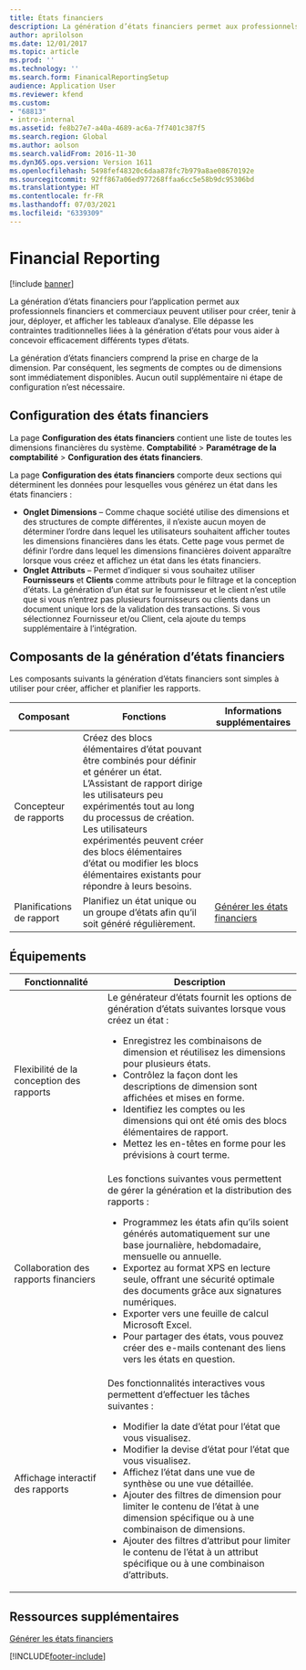 ```yaml
---
title: États financiers
description: La génération d’états financiers permet aux professionnels financiers et commerciaux de créer, tenir à jour, déployer et afficher les tableaux d’analyse.
author: aprilolson
ms.date: 12/01/2017
ms.topic: article
ms.prod: ''
ms.technology: ''
ms.search.form: FinanicalReportingSetup
audience: Application User
ms.reviewer: kfend
ms.custom:
- "68813"
- intro-internal
ms.assetid: fe8b27e7-a40a-4689-ac6a-7f7401c387f5
ms.search.region: Global
ms.author: aolson
ms.search.validFrom: 2016-11-30
ms.dyn365.ops.version: Version 1611
ms.openlocfilehash: 5498fef48320c6daa878fc7b979a8ae08670192e
ms.sourcegitcommit: 92ff867a06ed977268ffaa6cc5e58b9dc95306bd
ms.translationtype: HT
ms.contentlocale: fr-FR
ms.lasthandoff: 07/03/2021
ms.locfileid: "6339309"
---
```

# <a name="financial-reporting"></a>Financial Reporting

[!include [banner](../includes/banner.md)]

La génération d’états financiers pour l’application permet aux professionnels financiers et commerciaux peuvent utiliser pour créer, tenir à jour, déployer, et afficher les tableaux d’analyse. Elle dépasse les contraintes traditionnelles liées à la génération d’états pour vous aider à concevoir efficacement différents types d’états.

La génération d’états financiers comprend la prise en charge de la dimension. Par conséquent, les segments de comptes ou de dimensions sont immédiatement disponibles. Aucun outil supplémentaire ni étape de configuration n’est nécessaire.

## <a name="financial-reporting-setup"></a>Configuration des états financiers
La page **Configuration des états financiers** contient une liste de toutes les dimensions financières du système. **Comptabilité** \> **Paramétrage de la comptabilité** \> **Configuration des états financiers**.

La page **Configuration des états financiers** comporte deux sections qui déterminent les données pour lesquelles vous générez un état dans les états financiers :

- **Onglet Dimensions** – Comme chaque société utilise des dimensions et des structures de compte différentes, il n’existe aucun moyen de déterminer l’ordre dans lequel les utilisateurs souhaitent afficher toutes les dimensions financières dans les états. Cette page vous permet de définir l’ordre dans lequel les dimensions financières doivent apparaître lorsque vous créez et affichez un état dans les états financiers.
- **Onglet Attributs** – Permet d’indiquer si vous souhaitez utiliser **Fournisseurs** et **Clients** comme attributs pour le filtrage et la conception d’états. La génération d’un état sur le fournisseur et le client n’est utile que si vous n’entrez pas plusieurs fournisseurs ou clients dans un document unique lors de la validation des transactions. Si vous sélectionnez Fournisseur et/ou Client, cela ajoute du temps supplémentaire à l’intégration.

## <a name="financial-reporting-components"></a>Composants de la génération d’états financiers
Les composants suivants la génération d’états financiers sont simples à utiliser pour créer, afficher et planifier les rapports.

| Composant        | Fonctions | Informations supplémentaires |
|------------------|-----------|------------------------|
| Concepteur de rapports  | Créez des blocs élémentaires d’état pouvant être combinés pour définir et générer un état. L’Assistant de rapport dirige les utilisateurs peu expérimentés tout au long du processus de création. Les utilisateurs expérimentés peuvent créer des blocs élémentaires d’état ou modifier les blocs élémentaires existants pour répondre à leurs besoins. | |
| Planifications de rapport | Planifiez un état unique ou un groupe d’états afin qu’il soit généré régulièrement. | [Générer les états financiers](generate-financial-report.md) |

## <a name="features"></a>Équipements
<table>
<thead>
<tr>
<th>Fonctionnalité</th>
<th>Description</th>
</tr>
</thead>
<tbody>
<tr>
<td>Flexibilité de la conception des rapports</td>
<td>Le générateur d’états fournit les options de génération d’états suivantes lorsque vous créez un état :
<ul>
<li>Enregistrez les combinaisons de dimension et réutilisez les dimensions pour plusieurs états.</li>
<li>Contrôlez la façon dont les descriptions de dimension sont affichées et mises en forme.</li>
<li>Identifiez les comptes ou les dimensions qui ont été omis des blocs élémentaires de rapport.</li>
<li>Mettez les en-têtes en forme pour les prévisions à court terme.</li>
</ul>
</td>
</tr>
<tr>
<td>Collaboration des rapports financiers</td>
<td>Les fonctions suivantes vous permettent de gérer la génération et la distribution des rapports :
<ul>
<li>Programmez les états afin qu’ils soient générés automatiquement sur une base journalière, hebdomadaire, mensuelle ou annuelle.</li>
<li>Exportez au format XPS en lecture seule, offrant une sécurité optimale des documents grâce aux signatures numériques.</li>
<li>Exporter vers une feuille de calcul Microsoft Excel.</li>
<li>Pour partager des états, vous pouvez créer des e-mails contenant des liens vers les états en question.</li>
</ul>
</td>
</tr>
<tr>
<td>Affichage interactif des rapports</td>
<td>Des fonctionnalités interactives vous permettent d’effectuer les tâches suivantes :
<ul>
<li>Modifier la date d’état pour l’état que vous visualisez.</li>
<li>Modifier la devise d’état pour l’état que vous visualisez.</li>
<li>Affichez l’état dans une vue de synthèse ou une vue détaillée.</li>
<li>Ajouter des filtres de dimension pour limiter le contenu de l’état à une dimension spécifique ou à une combinaison de dimensions.</li>
<li>Ajouter des filtres d’attribut pour limiter le contenu de l’état à un attribut spécifique ou à une combinaison d’attributs.</li>
</ul>
</td>
</tr>
</tbody>
</table>

## <a name="additional-resources"></a>Ressources supplémentaires
[Générer les états financiers](generate-financial-report.md)


[!INCLUDE[footer-include](../../../includes/footer-banner.md)]